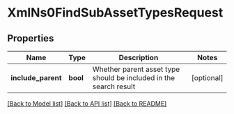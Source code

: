 # XmlNs0FindSubAssetTypesRequest

## Properties
Name | Type | Description | Notes
------------ | ------------- | ------------- | -------------
**include_parent** | **bool** | Whether parent asset type should be included in the search result | [optional] 

[[Back to Model list]](../README.md#documentation-for-models) [[Back to API list]](../README.md#documentation-for-api-endpoints) [[Back to README]](../README.md)


